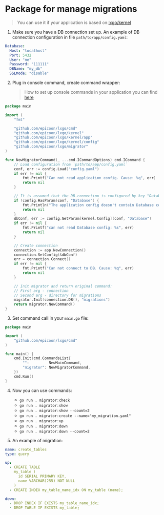 # Package for manage migrations

> You can use it if your application is based on [lxgo/kernel](https://github.com/epicoon/lxgo/tree/master/kernel)

1. Make sure you have a DB connection set up. An example of DB connection configuration in file `path/to/app/config.yaml`:
```yaml
Database:
  Host: "localhost"
  Port: 5432
  User: "me"
  Password: "111111"
  DBName: "my_db"
  SSLMode: "disable"
```

2. Plug in console command, create command wrapper:
    > How to set up console commands in your application you can find [here](https://github.com/epicoon/lxgo/tree/master/cmd)

```go
package main

import (
	"fmt"

	"github.com/epicoon/lxgo/cmd"
	"github.com/epicoon/lxgo/kernel"
	"github.com/epicoon/lxgo/kernel/app"
	"github.com/epicoon/lxgo/kernel/config"
	"github.com/epicoon/lxgo/migrator"
)

func NewMigratorCommand(_ ...cmd.ICommandOptions) cmd.ICommand {
    // Load configuration from `path/to/app/config.yaml`
	conf, err := config.Load("config.yaml")
	if err != nil {
		fmt.Printf("Can not read application config. Cause: %q", err)
		return nil
	}

    // It is assumed that the DB-connection is configured by key "Database"
	if !config.HasParam(conf, "Database") {
		fmt.Println("The application config doesn't contain Database configuration")
		return nil
	}
	dbConf, err := config.GetParam[kernel.Config](conf, "Database")
	if err != nil {
		fmt.Printf("can not read Database config: %s", err)
		return nil
	}

    // Create connection
    connection := app.NewConnection()
	connection.SetConfig(&dbConf)
	err = connection.Connect()
	if err != nil {
		fmt.Printf("Can not connect to DB. Cause: %q", err)
		return nil
	}

    // Init migrator and return original command:
    // First arg - connection
    // Second arg - directory for migrations
	migrator.Init(connection.DB(), "migrations")
	return migrator.NewCommand()
}
```

3. Set command call in your `main.go` file:
```go
package main

import (
	"github.com/epicoon/lxgo/cmd"
)

func main() {
	cmd.Init(cmd.CommandsList{
		"":         NewMainCommand,
		"migrator": NewMigratorCommand,
	})
	cmd.Run()
}
```

4. Now you can use commands:
    - `go run . migrator:check`
    - `go run . migrator:show`
    - `go run . migrator:show --count=2`
    - `go run . migrator:create --name="my_migration.yaml"`
    - `go run . migrator:up`
    - `go run . migrator:down`
    - `go run . migrator:down --count=2`

5. An example of migration:
```yaml
name: create_tables
type: query

up:
  - CREATE TABLE
    my_table (
      id SERIAL PRIMARY KEY,
      name VARCHAR(255) NOT NULL
    )
  - CREATE INDEX my_table_name_idx ON my_table (name);

down:
  - DROP INDEX IF EXISTS my_table_name_idx;
  - DROP TABLE IF EXISTS my_table;
```
